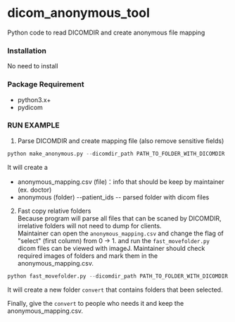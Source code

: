 # dicom_anonymous_tool
Python code to read DICOMDIR and create anonymous file mapping

### Installation
No need to install

### Package Requirement
* python3.x+
* pydicom

### RUN EXAMPLE
1. Parse DICOMDIR and create mapping file (also remove sensitive fields)
```python
python make_anonymous.py --dicomdir_path PATH_TO_FOLDER_WITH_DICOMDIR
```
It will create a 
* anonymous_mapping.csv (file)：info that should be keep by maintainer (ex. doctor)
* anonymous (folder)
--patient_ids
	-- parsed folder with dicom files

2. Fast copy relative folders  
Because program will parse all files that can be scaned by DICOMDIR, irrelative folders will not need to dump for clients.  <br>
Maintainer can open the `anonymous_mapping.csv` and change the flag of "select" (first column) from 0 -> 1. and run the `fast_movefolder.py` <br>
<NOTE> dicom files can be viewed with imageJ. Maintainer should check required images of folders and mark them in the anonymous_mapping.csv.
```python
python fast_movefolder.py --dicomdir_path PATH_TO_FOLDER_WITH_DICOMDIR
```
It will create a new folder `convert` that contains folders that been selected.

Finally, give the `convert` to people who needs it and keep the anonymous_mapping.csv.